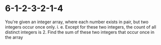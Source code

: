# 6-1-2-3-2-1-4
You're given an integer array, where each number exists in pair, but two integers occur once only. i. e. Except for these two integers, the count of all distinct integers is 2.   Find the sum of these two integers that occur once in the array
